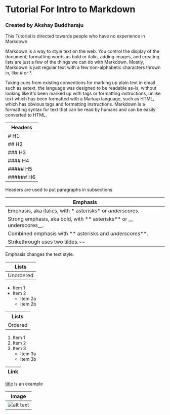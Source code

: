 # Tutorial For Intro to Markdown
### Created by Akshay Buddharaju 

This Tutorial is directed towards people who have no experience in Markdown.

Markdown is a way to style text on the web. You control the display of the document; formatting words as bold or italic, adding images, and creating lists are just a few of the things we can do with Markdown. Mostly, Markdown is just regular text with a few non-alphabetic characters thrown in, like # or *.

Taking cues from existing conventions for marking up plain text in email such as setext, the language was designed to be readable as-is, without looking like it's been marked up with tags or formatting instructions, unlike text which has been formatted with a Markup language, such as HTML, which has obvious tags and formatting instructions. Markdown is a formatting syntax for text that can be read by humans and can be easily converted to HTML.

| Headers       |
| ------------- |
| # H1     |
| ## H2      |
| ### H3 |
|#### H4|
|##### H5|
|###### H6|

Headers are used to put paragraphs in subsections.

|Emphasis|
|---------------------------------------------------------|
|Emphasis, aka italics, with * asterisks* or _underscores_.|
|Strong emphasis, aka bold, with  ** asterisks** or __ underscores__.|
|Combined emphasis with  ** asterisks and _underscores_**.|
|Strikethrough uses two tildes.~~|

Emphasis changes the text style.

|Lists    |
|----------|  
|Unordered|
* Item 1
* Item 2
   * Item 2a
   * Item 2b
 
|Lists |
|-------|
|Ordered|
1. Item 1
2. Item 2
3. Item 3
   * Item 3a
   * Item 3b
    
 |Link|
 |-----|
 [title](https://www.example.com) is an example 
 
 |Image|
 |---------|
 |![alt text](image.jpg)|

